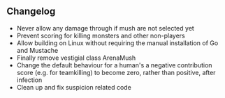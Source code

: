 ## Changelog

 * Never allow any damage through if mush are not selected yet
 * Prevent scoring for killing monsters and other non-players
 * Allow building on Linux without requiring the manual installation of Go and Mustache
 * Finally remove vestigial class ArenaMush
 * Change the default behaviour for a human's a negative contribution score (e.g. for teamkilling) to become zero, rather than positive, after infection
 * Clean up and fix suspicion related code

